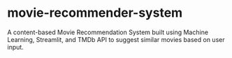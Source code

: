 # movie-recommender-system
A content-based Movie Recommendation System built using Machine Learning, Streamlit, and TMDb API to suggest similar movies based on user input.
